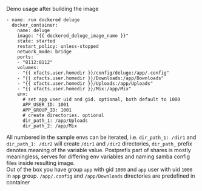 Demo usage after building the image
```
- name: run dockered deluge
  docker_container:
    name: deluge
    image: "{{ dockered_deluge_image_name }}"
    state: started
    restart_policy: unless-stopped
    network_mode: bridge
    ports:
    - "8112:8112"
    volumes:
    - "{{ xfacts.user.homedir }}/config/deluge:/app/.config"
    - "{{ xfacts.user.homedir }}/Downloads:/app/Downloads"
    - "{{ xfacts.user.homedir }}/Uploads:/app/Uploads"
    - "{{ xfacts.user.homedir }}/Mix:/app/Mix"
    env:
      # set app user uid and gid. optional, both default to 1000
      APP_USER_ID: 1001
      APP_GROUP_ID: 1001
      # create directories. optional
      dir_path_1: /app/Uploads
      dir_path_2: /app/Mix
```
All numbered in the sample envs can be iterated, i.e. `dir_path_1: /dir1` and `dir_path_1: /dir2` will create `/dir1` and `/dir2` directories, `dir_path_` prefix denotes meaning of the variable value. Postprefix part of shares is mostly meaningless, serves for differing env variables and naming samba config files inside resulting image.  
Out of the box you have group `app` with gid `1000` and `app` user with uid `1000` in `app` group. `/app/.config` and `/app/Downloads` directories are predefined in container
